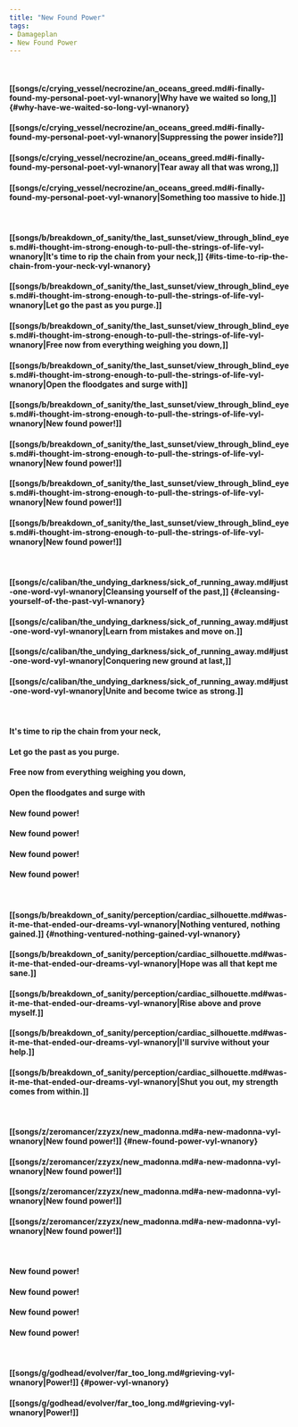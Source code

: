 ```yaml
---
title: "New Found Power"
tags:
- Damageplan
- New Found Power
---
```

&nbsp;
#### [[songs/c/crying_vessel/necrozine/an_oceans_greed.md#i-finally-found-my-personal-poet-vyl-wnanory|Why have we waited so long,]] {#why-have-we-waited-so-long-vyl-wnanory}
#### [[songs/c/crying_vessel/necrozine/an_oceans_greed.md#i-finally-found-my-personal-poet-vyl-wnanory|Suppressing the power inside?]]
#### [[songs/c/crying_vessel/necrozine/an_oceans_greed.md#i-finally-found-my-personal-poet-vyl-wnanory|Tear away all that was wrong,]]
#### [[songs/c/crying_vessel/necrozine/an_oceans_greed.md#i-finally-found-my-personal-poet-vyl-wnanory|Something too massive to hide.]]
&nbsp;
#### [[songs/b/breakdown_of_sanity/the_last_sunset/view_through_blind_eyes.md#i-thought-im-strong-enough-to-pull-the-strings-of-life-vyl-wnanory|It's time to rip the chain from your neck,]] {#its-time-to-rip-the-chain-from-your-neck-vyl-wnanory}
#### [[songs/b/breakdown_of_sanity/the_last_sunset/view_through_blind_eyes.md#i-thought-im-strong-enough-to-pull-the-strings-of-life-vyl-wnanory|Let go the past as you purge.]]
#### [[songs/b/breakdown_of_sanity/the_last_sunset/view_through_blind_eyes.md#i-thought-im-strong-enough-to-pull-the-strings-of-life-vyl-wnanory|Free now from everything weighing you down,]]
#### [[songs/b/breakdown_of_sanity/the_last_sunset/view_through_blind_eyes.md#i-thought-im-strong-enough-to-pull-the-strings-of-life-vyl-wnanory|Open the floodgates and surge with]]
#### [[songs/b/breakdown_of_sanity/the_last_sunset/view_through_blind_eyes.md#i-thought-im-strong-enough-to-pull-the-strings-of-life-vyl-wnanory|New found power!]]
#### [[songs/b/breakdown_of_sanity/the_last_sunset/view_through_blind_eyes.md#i-thought-im-strong-enough-to-pull-the-strings-of-life-vyl-wnanory|New found power!]]
#### [[songs/b/breakdown_of_sanity/the_last_sunset/view_through_blind_eyes.md#i-thought-im-strong-enough-to-pull-the-strings-of-life-vyl-wnanory|New found power!]]
#### [[songs/b/breakdown_of_sanity/the_last_sunset/view_through_blind_eyes.md#i-thought-im-strong-enough-to-pull-the-strings-of-life-vyl-wnanory|New found power!]]
&nbsp;
#### [[songs/c/caliban/the_undying_darkness/sick_of_running_away.md#just-one-word-vyl-wnanory|Cleansing yourself of the past,]] {#cleansing-yourself-of-the-past-vyl-wnanory}
#### [[songs/c/caliban/the_undying_darkness/sick_of_running_away.md#just-one-word-vyl-wnanory|Learn from mistakes and move on.]]
#### [[songs/c/caliban/the_undying_darkness/sick_of_running_away.md#just-one-word-vyl-wnanory|Conquering new ground at last,]]
#### [[songs/c/caliban/the_undying_darkness/sick_of_running_away.md#just-one-word-vyl-wnanory|Unite and become twice as strong.]]
&nbsp;
#### It's time to rip the chain from your neck,
#### Let go the past as you purge.
#### Free now from everything weighing you down,
#### Open the floodgates and surge with
#### New found power!
#### New found power!
#### New found power!
#### New found power!
&nbsp;
#### [[songs/b/breakdown_of_sanity/perception/cardiac_silhouette.md#was-it-me-that-ended-our-dreams-vyl-wnanory|Nothing ventured, nothing gained.]] {#nothing-ventured-nothing-gained-vyl-wnanory}
#### [[songs/b/breakdown_of_sanity/perception/cardiac_silhouette.md#was-it-me-that-ended-our-dreams-vyl-wnanory|Hope was all that kept me sane.]]
#### [[songs/b/breakdown_of_sanity/perception/cardiac_silhouette.md#was-it-me-that-ended-our-dreams-vyl-wnanory|Rise above and prove myself.]]
#### [[songs/b/breakdown_of_sanity/perception/cardiac_silhouette.md#was-it-me-that-ended-our-dreams-vyl-wnanory|I'll survive without your help.]]
#### [[songs/b/breakdown_of_sanity/perception/cardiac_silhouette.md#was-it-me-that-ended-our-dreams-vyl-wnanory|Shut you out, my strength comes from within.]]
&nbsp;
#### [[songs/z/zeromancer/zzyzx/new_madonna.md#a-new-madonna-vyl-wnanory|New found power!]] {#new-found-power-vyl-wnanory}
#### [[songs/z/zeromancer/zzyzx/new_madonna.md#a-new-madonna-vyl-wnanory|New found power!]]
#### [[songs/z/zeromancer/zzyzx/new_madonna.md#a-new-madonna-vyl-wnanory|New found power!]]
#### [[songs/z/zeromancer/zzyzx/new_madonna.md#a-new-madonna-vyl-wnanory|New found power!]]
&nbsp;
#### New found power!
#### New found power!
#### New found power!
#### New found power!
&nbsp;
#### [[songs/g/godhead/evolver/far_too_long.md#grieving-vyl-wnanory|Power!]] {#power-vyl-wnanory}
#### [[songs/g/godhead/evolver/far_too_long.md#grieving-vyl-wnanory|Power!]]

